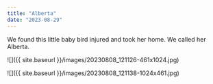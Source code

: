 ```yaml
---
title: "Alberta"
date: "2023-08-29"
---
```


We found this little baby bird injured and took her home. We called her Alberta.

![]({{ site.baseurl }}/images/20230808_121126-461x1024.jpg)

![]({{ site.baseurl }}/images/20230808_121138-1024x461.jpg)
